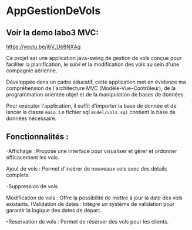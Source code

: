 # AppGestionDeVols

## Voir la demo labo3 MVC:
https://youtu.be/i6V_Ue8NXAg

Ce projet est une application java-swing de gestion de vols conçue pour faciliter la planification, le suivi et la modification des vols au sein d'une compagnie aérienne. 

Développée dans un cadre éducatif, cette application met en évidence ma compréhension de l'architecture MVC (Modèle-Vue-Contrôleur), 
de la programmation orientée objet et de la manipulation de bases de données.

Pour exécuter l'application, il suffit d'importer la base de donnée et de lancer la classe `main`.
Le fichier sql `model/vols.sql` contient la base de données nécessaire.

## Fonctionnalités :

-Affichage : Propose une interface pour visualiser et gérer et ordonner efficacement les vols.

Ajout de vols : Permet d'insérer de nouveaux vols avec des détails complets. 

-Suppression de vols

Modification de vols : Offre la possibilité de mettre à jour la date des vols existants.
    (Validation de dates : Intègre un système de validation pour garantir la logique des dates de départ.

-Reservation de vols : Permet de réserver des vols pour les clients.

